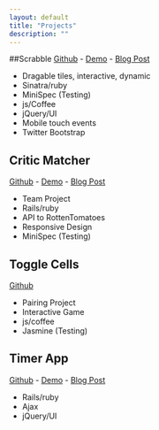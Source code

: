 ```yaml
---
layout: default
title: "Projects"
description: ""
---
```


##Scrabble
[Github](https://github.com/zeisler/sinatra-scrabble) -
[Demo](http://http://scrabble-game.herokuapp.com/) -
[Blog Post](/2013/07/08/scrabble.html)
* Dragable tiles, interactive, dynamic
* Sinatra/ruby
* MiniSpec (Testing)
* js/Coffee
* jQuery/UI
* Mobile touch events
* Twitter Bootstrap

## Critic Matcher
[Github](https://github.com/ShaneDelmore/critic_critic) -
[Demo](http://critic-critic.herokuapp.com/) -
[Blog Post](http://localhost:4000/2013/07/05/critic-matcher.html)
* Team Project
* Rails/ruby
* API to RottenTomatoes
* Responsive Design
* MiniSpec (Testing)

## Toggle Cells
[Github](https://github.com/ShaneDelmore/ToggleCells)
* Pairing Project
* Interactive Game
* js/coffee
* Jasmine (Testing)

## Timer App
[Github](https://github.com/zeisler/timer) -
 [Demo](http://serene-sands-7788.herokuapp.com/) -
 [Blog Post](/2013/03/19/timer-app.html)
* Rails/ruby
* Ajax
* jQuery/UI
